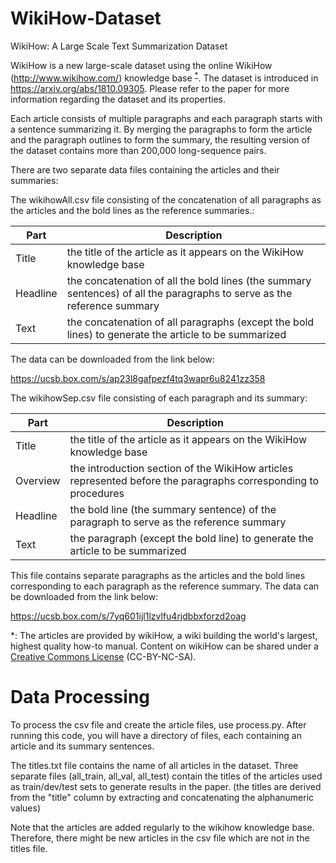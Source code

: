 # WikiHow-Dataset
WikiHow: A Large Scale Text Summarization Dataset

WikiHow is a new large-scale dataset using the online WikiHow (http://www.wikihow.com/) knowledge base <sup>[*](#footnote1)</sup>. The dataset is introduced in https://arxiv.org/abs/1810.09305. Please refer to the paper for more information regarding the dataset and its properties.

Each article consists of multiple paragraphs and each paragraph starts with a sentence summarizing it. By merging the paragraphs to form the article and the paragraph outlines to form the summary, the resulting version of the dataset contains more than 200,000 long-sequence pairs.

There are two separate data files containing the articles and their summaries:

The wikihowAll.csv file consisting of the concatenation of all paragraphs as the articles and the bold lines as the reference summaries.:

|Part|Description|
|-------|-------------|
|Title|the title of the article as it appears on the WikiHow knowledge base|
|Headline|the concatenation of all the bold lines (the summary sentences) of all the paragraphs to serve as the reference summary|
|Text|the concatenation of all paragraphs (except the bold lines) to generate the article to be summarized|

The data can be downloaded from the link below:

https://ucsb.box.com/s/ap23l8gafpezf4tq3wapr6u8241zz358


The wikihowSep.csv file consisting of each paragraph and its summary:

|Part|Description|
|-------|-------------|
|Title|the title of the article as it appears on the WikiHow knowledge base|
|Overview|the introduction section of the WikiHow articles represented before the paragraphs corresponding to procedures|
|Headline|the bold line (the summary sentence) of the paragraph to serve as the reference summary|
|Text|the paragraph (except the bold line) to generate the article to be summarized|

This file contains separate paragraphs as the articles and the bold lines corresponding to each paragraph as the reference summary. The data can be downloaded from the link below:

https://ucsb.box.com/s/7yq601ijl1lzvlfu4rjdbbxforzd2oag





<a name="footnote1">*</a>: The articles are provided by wikiHow, a wiki building the world's largest, highest quality how-to manual. Content on wikiHow can be shared under a [Creative Commons License](https://creativecommons.org/licenses/by-nc-sa/3.0/) (CC-BY-NC-SA).


# Data Processing
To process the csv file and create the article files, use process.py. After running this code, you will have a directory of files, each containing an article and its summary sentences. 

The titles.txt file contains the name of all articles in the dataset. Three separate files (all_train, all_val, all_test) contain the titles of the articles used as train/dev/test sets to generate results in the paper. (the titles are derived from the "title" column by extracting and concatenating the alphanumeric values)

Note that the articles are added regularly to the wikihow knowledge base. Therefore, there might be new articles in the csv file which are not in the titles file.
